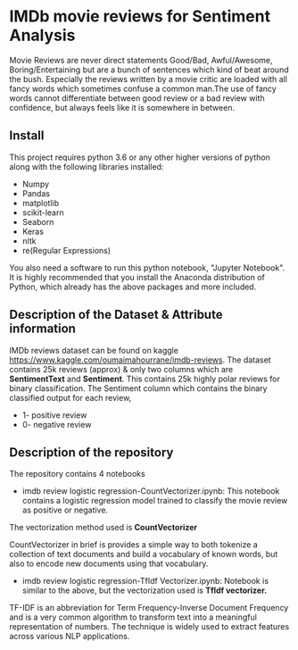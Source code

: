 # IMDb movie reviews for Sentiment Analysis 

Movie Reviews are never direct statements Good/Bad, Awful/Awesome, Boring/Entertaining but are a bunch of sentences which kind of beat around the bush. Especially the reviews written by a movie critic are loaded with all fancy words which sometimes confuse a common man.The use of fancy words cannot differentiate between good review or a bad review with confidence, but always feels like it is somewhere in between.

## Install

This project requires python 3.6 or any other higher versions of python along with the following libraries installed:

* Numpy
* Pandas
* matplotlib
* scikit-learn
* Seaborn
* Keras
* nltk 
* re(Regular Expressions)

You also need a software to run this python notebook, "Jupyter Notebook". It is highly recommended that you install the Anaconda distribution of Python, which already has the above packages and more included.

## Description of the Dataset & Attribute information

IMDb reviews dataset can be found on kaggle https://www.kaggle.com/oumaimahourrane/imdb-reviews. The dataset contains 25k reviews (approx) & only two columns which are <strong>SentimentText</strong> and <strong>Sentiment</strong>. This contains 25k highly polar reviews for binary classification. The Sentiment column which contains the binary classified output for each review, 
* 1- positive review
* 0- negative review

## Description of the repository

The repository contains 4 notebooks

* imdb review logistic regression-CountVectorizer.ipynb: This notebook contains a logistic regression model trained to classify the movie review as positive or negative.

The vectorization method used is <strong>CountVectorizer</strong> 

CountVectorizer in brief is provides a simple way to both tokenize a collection of text documents and build a vocabulary of known words, but also to encode new documents using that vocabulary.

* imdb review logistic regression-TfIdf Vectorizer.ipynb: Notebook is similar to the above, but the vectorization used is <strong>TfIdf vectorizer.</strong>

TF-IDF is an abbreviation for Term Frequency-Inverse Document Frequency and is a very common algorithm to transform text into a meaningful representation of numbers. The technique is widely used to extract features across various NLP applications.




